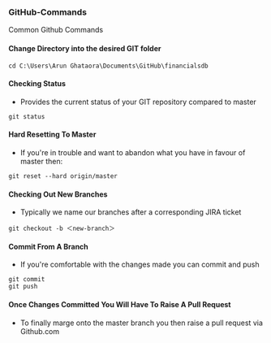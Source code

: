 ### GitHub-Commands
Common Github Commands

#### Change Directory into the desired GIT folder
```
cd C:\Users\Arun Ghataora\Documents\GitHub\financialsdb 
```

#### Checking Status
- Provides the current status of your GIT repository compared to master
```
git status
```

#### Hard Resetting To Master
- If you're in trouble and want to abandon what you have in favour of master then: 
```
git reset --hard origin/master
```

#### Checking Out New Branches
- Typically we name our branches after a corresponding JIRA ticket
```
git checkout -b ＜new-branch＞
```

#### Commit From A Branch
- If you're comfortable with the changes made you can commit and push
```
git commit
git push
```

#### Once Changes Committed You Will Have To Raise A Pull Request
- To finally marge onto the master branch you then raise a pull request via Github.com
